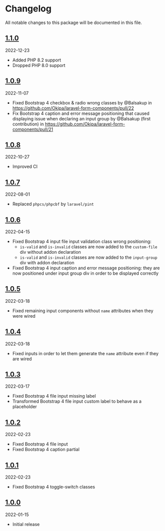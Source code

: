 # Changelog

All notable changes to this package will be documented in this file.

## [1.1.0](https://github.com/Okipa/laravel-form-components/compare/1.0.9...1.1.0)

2022-12-23

* Added PHP 8.2 support
* Dropped PHP 8.0 support

## [1.0.9](https://github.com/Okipa/laravel-form-components/compare/1.0.8...1.0.9)

2022-11-07

* Fixed Bootstrap 4 checkbox & radio wrong classes by @Balsakup in https://github.com/Okipa/laravel-form-components/pull/22
* Fix Bootstrap 4 caption and error message positioning that caused displaying issue when declaring an input group by @Balsakup (first contribution) in https://github.com/Okipa/laravel-form-components/pull/21

## [1.0.8](https://github.com/Okipa/laravel-form-components/compare/1.0.7...1.0.8)

2022-10-27

* Improved CI

## [1.0.7](https://github.com/Okipa/laravel-form-components/compare/1.0.6...1.0.7)

2022-08-01

* Replaced `phpcs/phpcbf` by `laravel/pint`

## [1.0.6](https://github.com/Okipa/laravel-form-components/compare/1.0.5...1.0.6)

2022-04-15

* Fixed Bootstrap 4 input file input validation class wrong positioning:
  * `is-valid` and `is-invalid` classes are now added to the `custom-file` div without addon declaration
  * `is-valid` and `is-invalid` classes are now added to the `input-group` div with addon declaration
* Fixed Bootstrap 4 input caption and error message positioning: they are now positioned under input group div in order to be displayed correctly

## [1.0.5](https://github.com/Okipa/laravel-form-components/compare/1.0.4...1.0.5)

2022-03-18

* Fixed remaining input components without `name` attributes when they were wired
 
## [1.0.4](https://github.com/Okipa/laravel-form-components/compare/1.0.3...1.0.4)

2022-03-18

* Fixed inputs in order to let them generate the `name` attribute even if they are wired

## [1.0.3](https://github.com/Okipa/laravel-form-components/compare/1.0.2...1.0.3)

2022-03-17

* Fixed Bootstrap 4 file input missing label
* Transformed Bootstrap 4 file input custom label to behave as a placeholder

## [1.0.2](https://github.com/Okipa/laravel-form-components/compare/1.0.1...1.0.2)

2022-02-23

* Fixed Bootstrap 4 file input
* Fixed Bootstrap 4 caption partial

## [1.0.1](https://github.com/Okipa/laravel-form-components/compare/1.0.0...1.0.1)

2022-02-23

* Fixed Bootstrap 4 toggle-switch classes

## [1.0.0](https://github.com/Okipa/laravel-form-components/releases/tag/1.0.0)

2022-01-15

* Initial release
